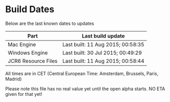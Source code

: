 # Build Dates

Below are the last known dates to updates

Part | Last build update
-----|-----
Mac Engine | Last built: 11 Aug 2015; 00:58:35
Windows Engine | Last built: 30 Jul 2015; 00:49:29
JCR6 Resource Files | Last built: 11 Aug 2015; 00:58:44
All times are in CET (Central European Time: Amsterdam, Brussels, Paris, Madrid)


Please note this file has no real value yet until the open alpha starts. NO ETA given for that yet!
